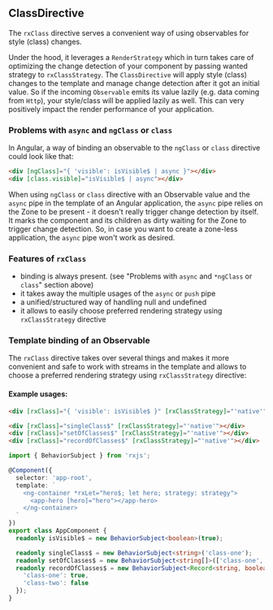 ## ClassDirective

The `rxClass` directive serves a convenient way of using observables for style (class) changes.

Under the hood, it leverages a `RenderStrategy` which in turn takes care of optimizing the change detection
of your component by passing wanted strategy to `rxClassStrategy`. The `ClassDirective` will apply style (class) changes to the template and manage change detection after it got an initial value.
So if the incoming `Observable` emits its value lazily (e.g. data coming from `Http`), your style/class will be
applied lazily as well. This can very positively impact the render performance of your application.

### Problems with `async` and `ngClass` or `class`

In Angular, a way of binding an observable to the `ngClass` or `class` directive could look like that:

```html
<div [ngClass]="{ 'visible': isVisible$ | async }"></div>
<div [class.visible]="isVisible$ | async"></div>
```

When using `ngClass` or `class` directive with an Observable value and the `async` pipe in the template of an Angular application, the `async` pipe relies on the Zone to be present - it doesn't really trigger change detection by itself. It marks the component and its children as dirty waiting for the Zone to trigger change detection. So, in case you want to create a zone-less application, the `async` pipe won't work as desired.

### Features of `rxClass`


- binding is always present. (see "Problems with `async` and `*ngClass` or `class`" section above)
- it takes away the multiple usages of the `async` or `push` pipe
- a unified/structured way of handling null and undefined
- it allows to easily choose preferred rendering strategy using `rxClassStrategy` directive

### Template binding of an Observable

The `rxClass` directive takes over several things and makes it more convenient and safe to work with streams in the
template and allows to choose a preferred rendering strategy using `rxClassStrategy` directive:

#### Example usages:

```html
<div [rxClass]="{ 'visible': isVisible$ }" [rxClassStrategy]="'native'"></div>

<div [rxClass]="singleClass$" [rxClassStrategy]="'native'"></div>
<div [rxClass]="setOfClasses$" [rxClassStrategy]="'native'"></div>
<div [rxClass]="recordOfClasses$" [rxClassStrategy]="'native'"></div>
```

```TypeScript
import { BehaviorSubject } from 'rxjs';

@Component({
  selector: 'app-root',
  template: `
    <ng-container *rxLet="hero$; let hero; strategy: strategy">
      <app-hero [hero]="hero"></app-hero>
    </ng-container>
  `
})
export class AppComponent {
  readonly isVisible$ = new BehaviorSubject<boolean>(true);

  readonly singleClass$ = new BehaviorSubject<string>('class-one');
  readonly setOfClasses$ = new BehaviorSubject<string[]>(['class-one', 'class-two']);
  readonly recordOfClasses$ = new BehaviorSubject<Record<string, boolean>>({
    'class-one': true,
    'class-two': false
  });
}
```

